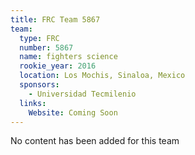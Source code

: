 ```yaml
---
title: FRC Team 5867
team:
  type: FRC
  number: 5867
  name: fighters science
  rookie_year: 2016
  location: Los Mochis, Sinaloa, Mexico
  sponsors:
    - Universidad Tecmilenio
  links:
    Website: Coming Soon
---
```

No content has been added for this team